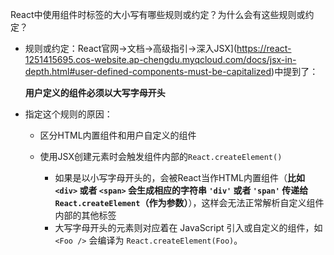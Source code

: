 React中使用组件时标签的大小写有哪些规则或约定？为什么会有这些规则或约定？

- 规则或约定：React官网->文档->高级指引->深入JSX](https://react-1251415695.cos-website.ap-chengdu.myqcloud.com/docs/jsx-in-depth.html#user-defined-components-must-be-capitalized)中提到了：

  **用户定义的组件必须以大写字母开头**

- 指定这个规则的原因：

  - 区分HTML内置组件和用户自定义的组件

  - 使用JSX创建元素时会触发组件内部的`React.createElement()`

    - 如果是以小写字母开头的，会被React当作HTML内置组件（**比如 `<div>` 或者 `<span>` 会生成相应的字符串 `'div'` 或者 `'span'` 传递给 `React.createElement`（作为参数）**），这样会无法正常解析自定义组件内部的其他标签
    - 大写字母开头的元素则对应着在 JavaScript 引入或自定义的组件，如 `<Foo />` 会编译为 `React.createElement(Foo)`。

    ​